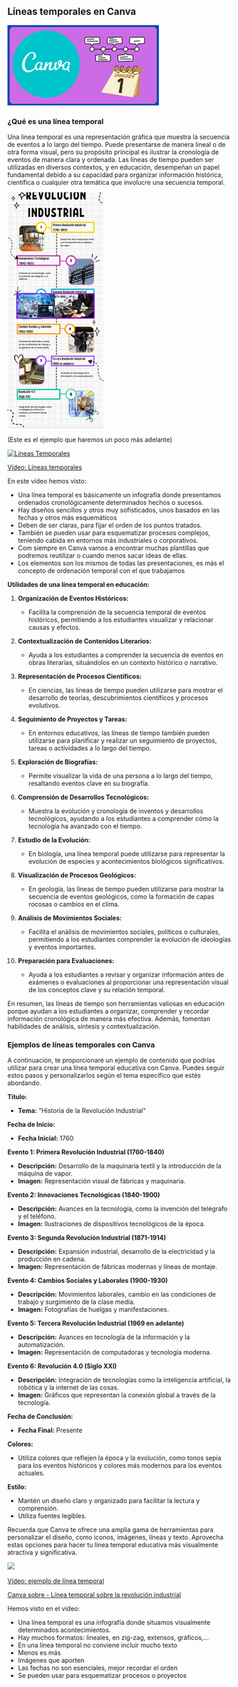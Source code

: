 ## Líneas temporales en Canva

![](./images/icono-linea-temporal.png)

### ¿Qué es una línea temporal

Una línea temporal es una representación gráfica que muestra la secuencia de eventos a lo largo del tiempo. Puede presentarse de manera lineal o de otra forma visual, pero su propósito principal es ilustrar la cronología de eventos de manera clara y ordenada. Las líneas de tiempo pueden ser utilizadas en diversos contextos, y en educación, desempeñan un papel fundamental debido a su capacidad para organizar información histórica, científica o cualquier otra temática que involucre una secuencia temporal.

![Línea temporal](./images/ejemplo-linea-temporal.png)

(Este es el ejemplo que haremos un poco más adelante)


[![Líneas Temporales](https://github.com/javacasm/Iniciacion-Herramientas-Digitales-Aula/blob/main/images/Lineas-temporales.png?raw=true)](https://drive.google.com/file/d/1I6Zwnw0C7yEWJkRc0lPr-LQExc61l82i/view?usp=sharing)

[Vídeo: Líneas temporales](https://drive.google.com/file/d/1I6Zwnw0C7yEWJkRc0lPr-LQExc61l82i/view?usp=sharing)

En este vídeo hemos visto:

* Una línea temporal es básicamente un infografía donde presentamos ordenados cronológicamente determinados hechos o sucesos.
* Hay diseños sencillos y otros muy sofisticados, unos basados en las fechas y otros más esquemáticos
* Deben de ser claras, para fijar el orden de los puntos tratados.
* También se pueden usar para esquematizar procesos complejos, teniendo cabida en entornos más industriales o corporativos.
* Com siempre en Canva vamos a encontrar muchas plantillas que podremos reutilizar o cuando menos sacar ideas de ellas.
* Los elementos son los mismos de todas las presentaciones, es más el concepto de ordenación temporal con el que trabajamos


**Utilidades de una línea temporal en educación:**

1. **Organización de Eventos Históricos:**
   - Facilita la comprensión de la secuencia temporal de eventos históricos, permitiendo a los estudiantes visualizar y relacionar causas y efectos.

2. **Contextualización de Contenidos Literarios:**
   - Ayuda a los estudiantes a comprender la secuencia de eventos en obras literarias, situándolos en un contexto histórico o narrativo.

3. **Representación de Procesos Científicos:**
   - En ciencias, las líneas de tiempo pueden utilizarse para mostrar el desarrollo de teorías, descubrimientos científicos y procesos evolutivos.

4. **Seguimiento de Proyectos y Tareas:**
   - En entornos educativos, las líneas de tiempo también pueden utilizarse para planificar y realizar un seguimiento de proyectos, tareas o actividades a lo largo del tiempo.

5. **Exploración de Biografías:**
   - Permite visualizar la vida de una persona a lo largo del tiempo, resaltando eventos clave en su biografía.

6. **Comprensión de Desarrollos Tecnológicos:**
   - Muestra la evolución y cronología de inventos y desarrollos tecnológicos, ayudando a los estudiantes a comprender cómo la tecnología ha avanzado con el tiempo.

7. **Estudio de la Evolución:**
   - En biología, una línea temporal puede utilizarse para representar la evolución de especies y acontecimientos biológicos significativos.

8. **Visualización de Procesos Geológicos:**
   - En geología, las líneas de tiempo pueden utilizarse para mostrar la secuencia de eventos geológicos, como la formación de capas rocosas o cambios en el clima.

9. **Análisis de Movimientos Sociales:**
   - Facilita el análisis de movimientos sociales, políticos o culturales, permitiendo a los estudiantes comprender la evolución de ideologías y eventos importantes.

10. **Preparación para Evaluaciones:**
    - Ayuda a los estudiantes a revisar y organizar información antes de exámenes o evaluaciones al proporcionar una representación visual de los conceptos clave y su relación temporal.

En resumen, las líneas de tiempo son herramientas valiosas en educación porque ayudan a los estudiantes a organizar, comprender y recordar información cronológica de manera más efectiva. Además, fomentan habilidades de análisis, síntesis y contextualización.




### Ejemplos de líneas temporales con Canva

A continuación, te proporcionaré un ejemplo de contenido que podrías utilizar para crear una línea temporal educativa con Canva. Puedes seguir estos pasos y personalizarlos según el tema específico que estés abordando.

**Título:**
- **Tema:** "Historia de la Revolución Industrial"

**Fecha de Inicio:**
- **Fecha Inicial:** 1760

**Evento 1: Primera Revolución Industrial (1760-1840)**
- **Descripción:** Desarrollo de la maquinaria textil y la introducción de la máquina de vapor.
- **Imagen:** Representación visual de fábricas y maquinaria.

**Evento 2: Innovaciones Tecnológicas (1840-1900)**
- **Descripción:** Avances en la tecnología, como la invención del telégrafo y el teléfono.
- **Imagen:** Ilustraciones de dispositivos tecnológicos de la época.

**Evento 3: Segunda Revolución Industrial (1871-1914)**
- **Descripción:** Expansión industrial, desarrollo de la electricidad y la producción en cadena.
- **Imagen:** Representación de fábricas modernas y líneas de montaje.

**Evento 4: Cambios Sociales y Laborales (1900-1930)**
- **Descripción:** Movimientos laborales, cambio en las condiciones de trabajo y surgimiento de la clase media.
- **Imagen:** Fotografías de huelgas y manifestaciones.

**Evento 5: Tercera Revolución Industrial (1969 en adelante)**
- **Descripción:** Avances en tecnología de la información y la automatización.
- **Imagen:** Representación de computadoras y tecnología moderna.

**Evento 6: Revolución 4.0 (Siglo XXI)**
- **Descripción:** Integración de tecnologías como la inteligencia artificial, la robótica y la internet de las cosas.
- **Imagen:** Gráficos que representan la conexión global a través de la tecnología.

**Fecha de Conclusión:**
- **Fecha Final:** Presente

**Colores:**
- Utiliza colores que reflejen la época y la evolución, como tonos sepia para los eventos históricos y colores más modernos para los eventos actuales.

**Estilo:**
- Mantén un diseño claro y organizado para facilitar la lectura y comprensión.
- Utiliza fuentes legibles.

Recuerda que Canva te ofrece una amplia gama de herramientas para personalizar el diseño, como iconos, imágenes, líneas y texto. Aprovecha estas opciones para hacer tu línea temporal educativa más visualmente atractiva y significativa.


[![](https://github.com/javacasm/Iniciacion-Herramientas-Digitales-Aula/blob/main/images/Linea-temporal-ejemplo.png?raw=true)](https://drive.google.com/file/d/1hBdPce4lpPVsrPNrUiQD9gwMPJNzMIK4/view?usp=sharing)

[Vídeo: ejemplo de línea temporal](https://drive.google.com/file/d/1hBdPce4lpPVsrPNrUiQD9gwMPJNzMIK4/view?usp=sharing)

[Canva sobre - Línea temporal sobre la revolución industrial](https://www.canva.com/design/DAF6Kciu2U8/wsMjVlWekDKcqPjEDAbfYg/view?utm_content=DAF6Kciu2U8&utm_campaign=designshare&utm_medium=link&utm_source=editor)

Hemos visto en el vídeo:

* Una línea temporal es una infografía donde situamos visualmente determinados acontecimientos.
* Hay muchos formatos: lineales, en zig-zag, extensos, gráficos,...
* En una línea temporal no conviene incluir mucho texto
* Menos es más
* Imágenes que aporten
* Las fechas no son esenciales, mejor recordar el orden
* Se pueden usar para esquematizar procesos o proyectos


